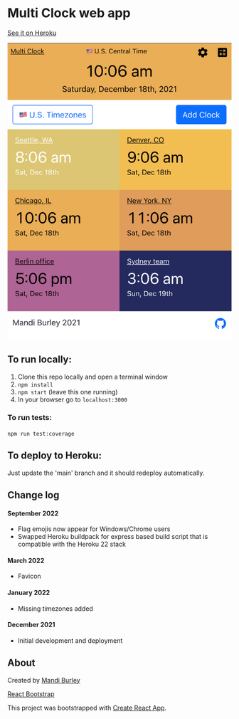 # Multi Clock web app

[See it on Heroku](https://lotsa-clocks.herokuapp.com/)

<img src="https://github.com/manderly/multi-clock/blob/main/screenshots/december-2021.png" width="600">

## To run locally:

1. Clone this repo locally and open a terminal window
2. ```npm install```
3. ```npm start``` (leave this one running)
4. In your browser go to ```localhost:3000```

### To run tests:

```npm run test:coverage```

## To deploy to Heroku:

Just update the 'main' branch and it should redeploy automatically.

## Change log

#### September 2022
* Flag emojis now appear for Windows/Chrome users
* Swapped Heroku buildpack for express based build script that is compatible with the Heroku 22 stack 

#### March 2022
* Favicon

#### January 2022
* Missing timezones added

#### December 2021
* Initial development and deployment

## About

Created by [Mandi Burley](https://majoh.dev)

[React Bootstrap](https://react-bootstrap.github.io/getting-started/introduction/)

This project was bootstrapped with [Create React App](https://github.com/facebook/create-react-app).

